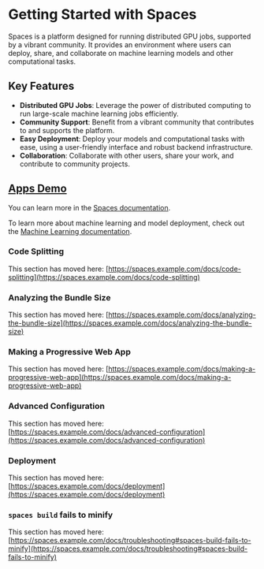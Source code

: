 # Getting Started with Spaces

Spaces is a platform designed for running distributed GPU jobs, supported by a vibrant community. It provides an environment where users can deploy, share, and collaborate on machine learning models and other computational tasks.

## Key Features

- **Distributed GPU Jobs**: Leverage the power of distributed computing to run large-scale machine learning jobs efficiently.
- **Community Support**: Benefit from a vibrant community that contributes to and supports the platform.
- **Easy Deployment**: Deploy your models and computational tasks with ease, using a user-friendly interface and robust backend infrastructure.
- **Collaboration**: Collaborate with other users, share your work, and contribute to community projects.

## [Apps Demo](/apps)

You can learn more in the [Spaces documentation](https://spaces.example.com/docs/getting-started).


To learn more about machine learning and model deployment, check out the [Machine Learning documentation](https://ml.example.com/docs).

### Code Splitting

This section has moved here: [https://spaces.example.com/docs/code-splitting](https://spaces.example.com/docs/code-splitting)

### Analyzing the Bundle Size

This section has moved here: [https://spaces.example.com/docs/analyzing-the-bundle-size](https://spaces.example.com/docs/analyzing-the-bundle-size)

### Making a Progressive Web App

This section has moved here: [https://spaces.example.com/docs/making-a-progressive-web-app](https://spaces.example.com/docs/making-a-progressive-web-app)

### Advanced Configuration

This section has moved here: [https://spaces.example.com/docs/advanced-configuration](https://spaces.example.com/docs/advanced-configuration)

### Deployment

This section has moved here: [https://spaces.example.com/docs/deployment](https://spaces.example.com/docs/deployment)

### `spaces build` fails to minify

This section has moved here: [https://spaces.example.com/docs/troubleshooting#spaces-build-fails-to-minify](https://spaces.example.com/docs/troubleshooting#spaces-build-fails-to-minify)
